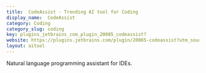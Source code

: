 ```yaml
---
title:  CodeAssist - Trending AI tool for Coding
display_name:  CodeAssist
category: Coding
category_slug: coding
key: plugins_jetbrains_com_plugin_20085_codeassist?
website: https://plugins.jetbrains.com/plugin/20085-codeassist?utm_source=futurepedia
layout: aitool
---
```


Natural language programming assistant for IDEs.
